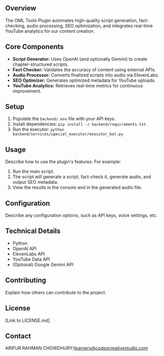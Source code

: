 ## Overview

The OML Tools Plugin automates high-quality script generation, fact-checking, audio processing, SEO optimization, and integrates real-time YouTube analytics for our content creation.

## Core Components

-   **Script Generator:** Uses OpenAI (and optionally Gemini) to create chapter-structured scripts.
-   **Fact Checker:** Validates the accuracy of content using external APIs.
-   **Audio Processor:** Converts finalized scripts into audio via ElevenLabs.
-   **SEO Optimizer:** Generates optimized metadata for YouTube uploads.
-   **YouTube Analytics:** Retrieves real-time metrics for continuous improvement.

## Setup

1.  Populate the `backend/.env` file with your API keys.
2.  Install dependencies: `pip install -r backend/requirements.txt`
3.  Run the executor: `python backend/services/special_executor/executor_bot.py`

## Usage

Describe how to use the plugin's features.  For example:

1.  Run the main script.
2.  The script will generate a script, fact-check it, generate audio, and output SEO metadata.
3.  View the results in the console and in the generated audio file.

##  Configuration
Describe any configuration options, such as API keys, voice settings, etc.
## Technical Details

-   Python
-   OpenAI API
-   ElevenLabs API
-   YouTube Data API
-   (Optional) Google Gemini API

## Contributing

Explain how others can contribute to the project.

## License

[Link to LICENSE.md]

## Contact

ARIFUR RAHMAN CHOWDHURY/learners@codexcreativestudio.com
